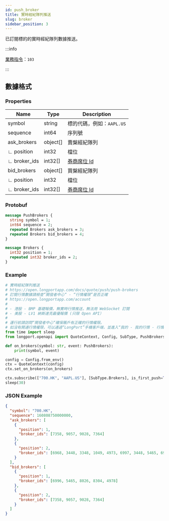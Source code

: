 ```yaml
---
id: push_broker
title: 實時經紀隊列推送
slug: broker
sidebar_position: 3
---
```


已訂閱標的的實時經紀隊列數據推送。

<SDKLinks module="quote" klass="QuoteContext" method="set_on_brokers" go="OnBrokers" />

:::info

[業務指令](../../socket/protocol/push)：`103`

:::

## 數據格式

### Properties

| Name         | Type     | Description                       |
| ------------ | -------- | --------------------------------- |
| symbol       | string   | 標的代碼，例如：`AAPL.US`         |
| sequence     | int64    | 序列號                            |
| ask_brokers  | object[] | 賣槃經紀隊列                      |
| ∟ position   | int32    | 檔位                              |
| ∟ broker_ids | int32[]  | [券商席位 Id](../pull/broker-ids) |
| bid_brokers  | object[] | 買槃經紀隊列                      |
| ∟ position   | int32    | 檔位                              |
| ∟ broker_ids | int32[]  | [券商席位 Id](../pull/broker-ids) |

### Protobuf

```protobuf
message PushBrokers {
  string symbol = 1;
  int64 sequence = 2;
  repeated Brokers ask_brokers = 3;
  repeated Brokers bid_brokers = 4;
}

message Brokers {
  int32 position = 1;
  repeated int32 broker_ids = 2;
}
```

### Example

```python
# 實時經紀隊列推送
# https://open.longportapp.com/docs/quote/push/push-brokers
# 訂閱行情數據請檢查“開發者中心“ - “行情權限”是否正確
# https://open.longportapp.com/account
#
# - 港股 - BMP 基礎報價，無實時行情推送，無法用 WebSocket 訂閱
# - 美股 - LV1 納斯達克最優報價 (只限 Open API）
#
# 運行前請訪問“開發者中心“確保賬戶有正確的行情權限。
# 如沒有開通行情權限，可以通過“LongPort”手機客戶端，並進入“我的 - 我的行情 - 行情商城”購買開通行情權限。
from time import sleep
from longport.openapi import QuoteContext, Config, SubType, PushBrokers

def on_brokers(symbol: str, event: PushBrokers):
    print(symbol, event)

config = Config.from_env()
ctx = QuoteContext(config)
ctx.set_on_brokers(on_brokers)

ctx.subscribe(["700.HK", "AAPL.US"], [SubType.Brokers], is_first_push=True)
sleep(30)
```

### JSON Example

```json
{
  "symbol": "700.HK",
  "sequence": 160808750000000,
  "ask_brokers": [
    {
      "position": 1,
      "broker_ids": [7358, 9057, 9028, 7364]
    },
    {
      "position": 2,
      "broker_ids": [6968, 3448, 3348, 1049, 4973, 6997, 3448, 5465, 6997]
    }
  ],
  "bid_brokers": [
    {
      "position": 1,
      "broker_ids": [6996, 5465, 8026, 8304, 4978]
    },
    {
      "position": 2,
      "broker_ids": [7358, 9057, 9028, 7364]
    }
  ]
}
```
